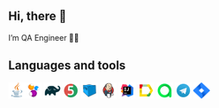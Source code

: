 ## Hi, there  👋

I’m QA Engineer  :woman_technologist:

## **Languages and tools**

<img src="https://github.com/ValeriyaMars/hyundaiID/blob/master/src/test/resources/img/JAVA.svg" width="30" height="30"><img src="https://github.com/ValeriyaMars/hyundaiID/blob/master/src/test/resources/img/Selenide.svg" width="30" height="30">
<img src="https://github.com/ValeriyaMars/hyundaiID/blob/master/src/test/resources/img/Gradle.svg" width="30" height="30">
<img src="https://github.com/ValeriyaMars/hyundaiID/blob/master/src/test/resources/img/Junit5.svg" width="30" height="30">
<img src="https://github.com/ValeriyaMars/hyundaiID/blob/master/src/test/resources/img/Selenoid.svg" width="30" height="30">
<img src="https://github.com/ValeriyaMars/hyundaiID/blob/master/src/test/resources/img/Jenkins.svg" width="30" height="30">
<img src="https://github.com/ValeriyaMars/hyundaiID/blob/master/src/test/resources/img/IDEA.svg" width="30" height="30">
<img src="https://github.com/ValeriyaMars/hyundaiID/blob/master/src/test/resources/img/Allure%20Report.svg" width="30" height="30">
<img src="https://github.com/ValeriyaMars/hyundaiID/blob/master/src/test/resources/img/AllureTestops.svg" width="30" height="30">
<img src="https://github.com/ValeriyaMars/hyundaiID/blob/master/src/test/resources/img/Telegram.svg" width="30" height="30">
<img src="https://github.com/ValeriyaMars/hyundaiID/blob/master/src/test/resources/img/jira-3.svg" width="30" height="30">
